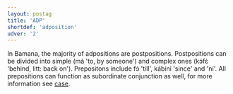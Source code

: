 ```yaml
---
layout: postag
title: 'ADP'
shortdef: 'adposition'
udver: '2'
---
```


In Bamana, the majority of adpositions are postpositions. Postpositions can be divided into simple (mà 'to, by someone')  and complex ones (kɔ́fɛ̀ 'behind, litt: back on'). Prepositons include fɔ́ 'till', kábini 'since' and 'ní'. All prepositions can function as subordinate conjunction as well, for more information see [case](bm:dep/case). 


<!-- Interlanguage links updated Út 9. května 2023, 20:03:22 CEST -->
